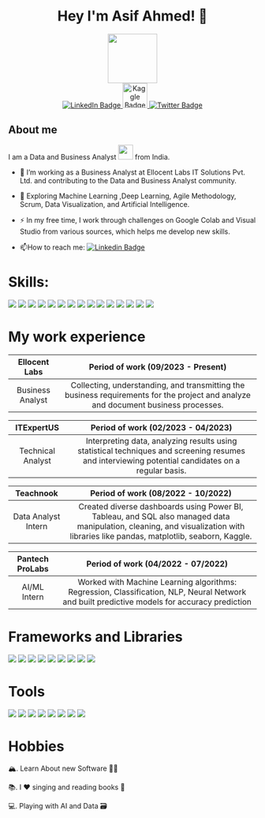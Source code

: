 <h1 align="center"> Hey I'm Asif Ahmed! <span class="wave">👋 </span></h1>

<div id="header" align="center">
  <img src="https://media.giphy.com/media/M9gbBd9nbDrOTu1Mqx/giphy.gif" width="100"/>
</div>
<div align="center" id="badges">
  <a href="https://www.linkedin.com/in/asif-ahmed-92b48617a/">
    <img src="https://img.shields.io/badge/LinkedIn-blue?style=for-the-badge&logo=linkedin&logoColor=white" alt="LinkedIn Badge"/>
  </a>
  <a href="https://www.kaggle.com/asifahmed3614">
    <img height="50" src="https://img.shields.io/badge/Kaggle-007ACC?style=for-the-badge&logo=Selinum&logoColor=white" alt="Kaggle Badge"/>
  </a>
  <a href="https://twitter.com/Asif3615">
    <img src="https://img.shields.io/badge/Twitter-blue?style=for-the-badge&logo=twitter&logoColor=white" alt="Twitter Badge"/>
  </a>
</div>






<h2>About me </h2>

I am a Data and Business Analyst <img src="https://media.giphy.com/media/WUlplcMpOCEmTGBtBW/giphy.gif" width="30"> from India.

- :telescope: I’m working as a Business Analyst at Ellocent Labs IT Solutions Pvt. Ltd. and contributing to the Data and Business Analyst community.

- :seedling: Exploring Machine Learning ,Deep Learning, Agile Methodology, Scrum, Data Visualization, and Artificial Intelligence.

- :zap: In my free time, I work through challenges on Google Colab and Visual Studio from various sources, which helps me develop new skills.

- :mailbox:How to reach me: [![Linkedin Badge](https://img.shields.io/badge/-kakbar-blue?style=flat&logo=Linkedin&logoColor=white)](https://www.linkedin.com/in/asif-ahmed-92b48617a/)

<h1>Skills:</h1>
  <p>
  <img src="https://img.shields.io/badge/Python-3776AB?style=for-the-badge&logo=python&logoColor=white" />
  <img src="https://img.shields.io/badge/Machine Learning-E34F26?style=for-the-badge&logo=Machine Learning5&logoColor=white" />
  <img src="https://img.shields.io/badge/Deep Learning-1572B6?style=for-the-badge&logo=Deep Learning3&logoColor=white" />
  <img src="https://img.shields.io/badge/SQL-323330?style=for-the-badge&logo=SQL&logoColor=F7DF1E" />
  <img src="https://img.shields.io/badge/Selinum-007ACC?style=for-the-badge&logo=Selinum&logoColor=white" />
  <img src="https://img.shields.io/badge/C-00599C?style=for-the-badge&logo=c&logoColor=white" />
  <img src="https://img.shields.io/badge/Computer-Vision-ED8B00?style=for-the-badge&logo=Computer-Vision&logoColor=white" />
  <img src="https://img.shields.io/badge/MS-Excel-777BB4?style=for-the-badge&logo=MS-Excel&logoColor=white" />
  <img src="https://img.shields.io/badge/Neural Network-FA7343?style=for-the-badge&logo=Neural Network&logoColor=white" />
  <img src="https://img.shields.io/badge/Azure-00ADD8?style=for-the-badge&logo=Azure&logoColor=white" />
  <img src="https://img.shields.io/badge/Hadoop-CC342D?style=for-the-badge&logo=Hadoop&logoColor=white" />
  <img src="https://img.shields.io/badge/Web-Scrapping-5E5C5C?style=for-the-badge&logo=Web-Scrapping&logoColor=white" />
  <img src="https://img.shields.io/badge/Power-BI-3776AB?style=for-the-badge&logo=Power-BI&logoColor=white" />
  <img src="https://img.shields.io/badge/Agile-Methodology-3776AB?style=for-the-badge&logo=Agile-Methodology&logoColor=white" />
  <img src="https://img.shields.io/badge/JIRA-CC342D?style=for-the-badge&logo=JIRA&logoColor=white" />
</p>

<h1>My work experience</h1>

| Ellocent Labs  | Period of work (09/2023 - Present) |
|:---------:|:----------------------------------:|
| Business Analyst |  Collecting, understanding, and transmitting the business requirements for the project and analyze and document business processes. |


| ITExpertUS| Period of work (02/2023 - 04/2023) |
|:---------:|:----------------------------------:|
| Technical Analyst |  Interpreting data, analyzing results using statistical techniques and screening resumes and interviewing potential candidates on a regular basis. |


| Teachnook | Period of work (08/2022 - 10/2022) |
|:---------:|:----------------------------------:|
| Data Analyst Intern |  Created diverse dashboards using Power BI, Tableau, and SQL also managed data manipulation, cleaning, and visualization with libraries like pandas, matplotlib, seaborn, Kaggle. |


| Pantech ProLabs | Period of work (04/2022 - 07/2022) |
|:---------:|:----------------------------------:|
| AI/ML Intern |  Worked with Machine Learning algorithms: Regression, Classification, NLP, Neural Network and built predictive models for accuracy prediction |

<h1>Frameworks and Libraries</h1>
<p>
  <img src="https://img.shields.io/badge/TensorFlow-20232A?style=for-the-badge&logo=TensorFlow&logoColor=61DAFB" />
  <img src="https://img.shields.io/badge/Scikit-learn-339933?style=for-the-badge&logo=Scikit-learn&logoColor=white" />
  <img src="https://img.shields.io/badge/Keras-512BD4?style=for-the-badge&logo=Keras&logoColor=white" />
  <img src="https://img.shields.io/badge/Pandas-20232A?style=for-the-badge&logo=Pandas&logoColor=61DAFB" />
  <img src="https://img.shields.io/badge/PyTorch-4A4A55?style=for-the-badge&logo=PyTorch&logoColor=FF3E00" />
  <img src="https://img.shields.io/badge/Matplotlib-35495E?style=for-the-badge&logo=Matplotlib&logoColor=4FC08D" />
  <img src="https://img.shields.io/badge/Numpy-DD0031?style=for-the-badge&logo=Numpy&logoColor=white" />
  <img src="https://img.shields.io/badge/Seaborn-E23237?style=for-the-badge&logo=Seaborn&logoColor=white" />
  <img src="https://img.shields.io/badge/Theano-563D7C?style=for-the-badge&logo=Theano&logoColor=white" />
  
</p>
<h1>Tools</h1>
<p>
  <img src="https://img.shields.io/badge/SAS-0078D4?style=for-the-badge&logo=SAS%20studio%20code&logoColor=white" />
  <img src="https://img.shields.io/badge/Apache Spark-0078D4?style=for-the-badge&logo=Apache Spark%20studio%20code&logoColor=white" />
  <img src="https://img.shields.io/badge/BigML-5C2D91?style=for-the-badge&logo=BigML%20studio&logoColor=white" />
  <img src="https://img.shields.io/badge/MatLab-66595C?style=for-the-badge&logo=MatLab&logoColor=white" />
  <img src="https://img.shields.io/badge/Excel-2C2255?style=for-the-badge&logo=Excel&logoColor=white" />
  <img src="https://img.shields.io/badge/TensorFlow-%23575757.svg?&style=for-the-badge&logo=TensorFlow-text&logoColor=important" />
  <img src="https://img.shields.io/badge/Jira-5C2D91?style=for-the-badge&logo=BigML%20studio&logoColor=white" />
  <img src="https://img.shields.io/badge/Google Docs-0078D4?style=for-the-badge&logo=Google Docs%20studio%20code&logoColor=white" />
</p>

<h1>Hobbies</h1>

🏔. Learn About new Software 👨‍💻

📚. I ❤️ singing and reading books 📒

💻. Playing with AI and Data 🗃️
